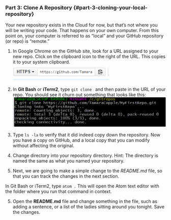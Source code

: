 ### Part 3: Clone A Repository {#part-3-cloning-your-local-repository}

Your new repository exists in the Cloud for now, but that’s not where you will be writing your code. That happens on your own computer. From this point on, your computer is referred to as “local” and your GitHub repository (or repo) is “remote.”

1.  In Google Chrome on the GitHub site, look for a URL assigned to your new repo. Click on the clipboard icon to the right of the URL. This copies it to your system clipboard.
![](../assets/image02.png)

2.  In **Git Bash** or **iTerm2**, type `git clone ` and then paste in the URL of your repo. You should see it churn out something that looks like this: <br>
![](../assets/image03.png)

3.  Type `ls -la` to verify that it did indeed copy down the repository. Now you have a copy on GitHub, and a local copy that you can modify without affecting the original.

4.  Change directory into your repository directory. Hint: The directory is named the same as what you named your repository.

5. Next, we are going to make a simple change to the _README.md_ file, so that you can track the changes in the next section.

  In Git Bash or iTerm2, type `atom .`  This will open the Atom text editor with the folder where you run that command in context.

5. Open the **README.md** file and change something in the file, such as adding a sentence, or a list of the ladies sitting around you tonight. Save the changes.
